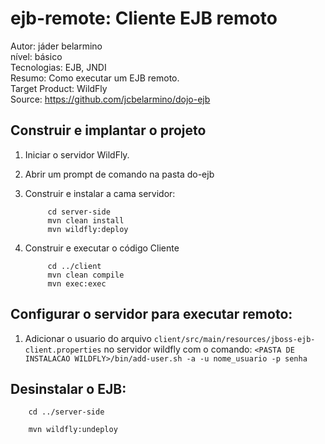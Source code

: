 ejb-remote: Cliente EJB remoto
=====================================
Autor: jáder belarmino  
nível: básico  
Tecnologias: EJB, JNDI  
Resumo: Como executar um EJB remoto.  
Target Product: WildFly  
Source: <https://github.com/jcbelarmino/dojo-ejb>  

Construir e implantar o projeto
-------------------------

1. Iniciar o servidor WildFly.
2. Abrir um prompt de comando na pasta do-ejb
3. Construir e instalar a cama servidor:

            cd server-side
            mvn clean install        
            mvn wildfly:deploy
4. Construir e executar o código Cliente

            cd ../client
            mvn clean compile
            mvn exec:exec


Configurar o servidor para executar remoto:
--------------------
1. Adicionar o usuario do arquivo ``client/src/main/resources/jboss-ejb-client.properties`` no servidor wildfly com o comando: ``<PASTA DE INSTALACAO WILDFLY>/bin/add-user.sh -a -u nome_usuario -p senha``


Desinstalar o EJB:
--------------------

        cd ../server-side

        mvn wildfly:undeploy
